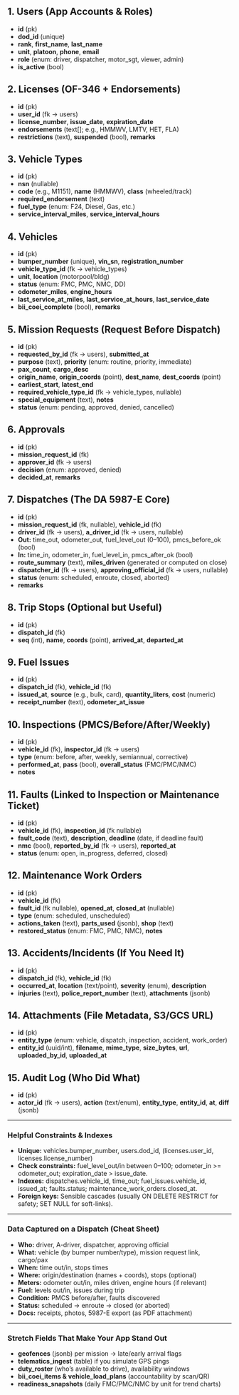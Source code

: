 ## 1. Users (App Accounts & Roles)
- **id** (pk)
- **dod_id** (unique)
- **rank**, **first_name**, **last_name**
- **unit**, **platoon**, **phone**, **email**
- **role** (enum: driver, dispatcher, motor_sgt, viewer, admin)
- **is_active** (bool)

## 2. Licenses (OF-346 + Endorsements)
- **id** (pk)
- **user_id** (fk → users)
- **license_number**, **issue_date**, **expiration_date**
- **endorsements** (text[]; e.g., HMMWV, LMTV, HET, FLA)
- **restrictions** (text), **suspended** (bool), **remarks**

## 3. Vehicle Types
- **id** (pk)
- **nsn** (nullable)
- **code** (e.g., M1151), **name** (HMMWV), **class** (wheeled/track)
- **required_endorsement** (text)
- **fuel_type** (enum: F24, Diesel, Gas, etc.)
- **service_interval_miles**, **service_interval_hours**

## 4. Vehicles
- **id** (pk)
- **bumper_number** (unique), **vin_sn**, **registration_number**
- **vehicle_type_id** (fk → vehicle_types)
- **unit**, **location** (motorpool/bldg)
- **status** (enum: FMC, PMC, NMC, DD)
- **odometer_miles**, **engine_hours**
- **last_service_at_miles**, **last_service_at_hours**, **last_service_date**
- **bii_coei_complete** (bool), **remarks**

## 5. Mission Requests (Request Before Dispatch)
- **id** (pk)
- **requested_by_id** (fk → users), **submitted_at**
- **purpose** (text), **priority** (enum: routine, priority, immediate)
- **pax_count**, **cargo_desc**
- **origin_name**, **origin_coords** (point), **dest_name**, **dest_coords** (point)
- **earliest_start**, **latest_end**
- **required_vehicle_type_id** (fk → vehicle_types, nullable)
- **special_equipment** (text), **notes**
- **status** (enum: pending, approved, denied, cancelled)

## 6. Approvals
- **id** (pk)
- **mission_request_id** (fk)
- **approver_id** (fk → users)
- **decision** (enum: approved, denied)
- **decided_at**, **remarks**

## 7. Dispatches (The DA 5987-E Core)
- **id** (pk)
- **mission_request_id** (fk, nullable), **vehicle_id** (fk)
- **driver_id** (fk → users), **a_driver_id** (fk → users, nullable)
- **Out:** time_out, odometer_out, fuel_level_out (0–100), pmcs_before_ok (bool)
- **In:** time_in, odometer_in, fuel_level_in, pmcs_after_ok (bool)
- **route_summary** (text), **miles_driven** (generated or computed on close)
- **dispatcher_id** (fk → users), **approving_official_id** (fk → users, nullable)
- **status** (enum: scheduled, enroute, closed, aborted)
- **remarks**

## 8. Trip Stops (Optional but Useful)
- **id** (pk)
- **dispatch_id** (fk)
- **seq** (int), **name**, **coords** (point), **arrived_at**, **departed_at**

## 9. Fuel Issues
- **id** (pk)
- **dispatch_id** (fk), **vehicle_id** (fk)
- **issued_at**, **source** (e.g., bulk, card), **quantity_liters**, **cost** (numeric)
- **receipt_number** (text), **odometer_at_issue**

## 10. Inspections (PMCS/Before/After/Weekly)
- **id** (pk)
- **vehicle_id** (fk), **inspector_id** (fk → users)
- **type** (enum: before, after, weekly, semiannual, corrective)
- **performed_at**, **pass** (bool), **overall_status** (FMC/PMC/NMC)
- **notes**

## 11. Faults (Linked to Inspection or Maintenance Ticket)
- **id** (pk)
- **vehicle_id** (fk), **inspection_id** (fk nullable)
- **fault_code** (text), **description**, **deadline** (date, if deadline fault)
- **nmc** (bool), **reported_by_id** (fk → users), **reported_at**
- **status** (enum: open, in_progress, deferred, closed)

## 12. Maintenance Work Orders
- **id** (pk)
- **vehicle_id** (fk)
- **fault_id** (fk nullable), **opened_at**, **closed_at** (nullable)
- **type** (enum: scheduled, unscheduled)
- **actions_taken** (text), **parts_used** (jsonb), **shop** (text)
- **restored_status** (enum: FMC, PMC, NMC), **notes**

## 13. Accidents/Incidents (If You Need It)
- **id** (pk)
- **dispatch_id** (fk), **vehicle_id** (fk)
- **occurred_at**, **location** (text/point), **severity** (enum), **description**
- **injuries** (text), **police_report_number** (text), **attachments** (jsonb)

## 14. Attachments (File Metadata, S3/GCS URL)
- **id** (pk)
- **entity_type** (enum: vehicle, dispatch, inspection, accident, work_order)
- **entity_id** (uuid/int), **filename**, **mime_type**, **size_bytes**, **url**, **uploaded_by_id**, **uploaded_at**

## 15. Audit Log (Who Did What)
- **id** (pk)
- **actor_id** (fk → users), **action** (text/enum), **entity_type**, **entity_id**, **at**, **diff** (jsonb)

---

### Helpful Constraints & Indexes

- **Unique:** vehicles.bumper_number, users.dod_id, (licenses.user_id, licenses.license_number)
- **Check constraints:** fuel_level_out/in between 0–100; odometer_in >= odometer_out; expiration_date > issue_date.
- **Indexes:** dispatches.vehicle_id, time_out; fuel_issues.vehicle_id, issued_at; faults.status; maintenance_work_orders.closed_at.
- **Foreign keys:** Sensible cascades (usually ON DELETE RESTRICT for safety; SET NULL for soft-links).

---

### Data Captured on a Dispatch (Cheat Sheet)

- **Who:** driver, A-driver, dispatcher, approving official
- **What:** vehicle (by bumper number/type), mission request link, cargo/pax
- **When:** time out/in, stops times
- **Where:** origin/destination (names + coords), stops (optional)
- **Meters:** odometer out/in, miles driven, engine hours (if relevant)
- **Fuel:** levels out/in, issues during trip
- **Condition:** PMCS before/after, faults discovered
- **Status:** scheduled → enroute → closed (or aborted)
- **Docs:** receipts, photos, 5987-E export (as PDF attachment)

---

### Stretch Fields That Make Your App Stand Out

- **geofences** (jsonb) per mission → late/early arrival flags
- **telematics_ingest** (table) if you simulate GPS pings
- **duty_roster** (who’s available to drive), availability windows
- **bii_coei_items & vehicle_load_plans** (accountability by scan/QR)
- **readiness_snapshots** (daily FMC/PMC/NMC by unit for trend charts)